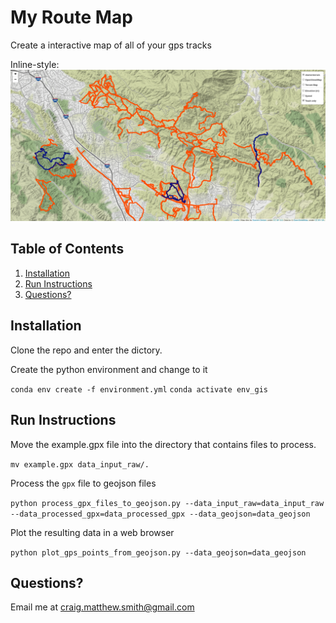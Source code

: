 
# My Route Map

Create a interactive map of all of your gps tracks 

Inline-style: 
![alt text](example.png "hover text")

## Table of Contents
1. [Installation](README.md#installation)
1. [Run Instructions](README.md#Run-instructions)
1. [Questions?](README.md#questions?)

## Installation

Clone the repo and enter the dictory.  

Create the python environment and change to it

`conda env create -f environment.yml`
`conda activate env_gis`

## Run Instructions

Move the example.gpx file into the directory that contains files to process.

`mv example.gpx data_input_raw/.`

Process the `gpx` file to geojson files 

`python process_gpx_files_to_geojson.py --data_input_raw=data_input_raw --data_processed_gpx=data_processed_gpx --data_geojson=data_geojson`

Plot the resulting data in a web browser 

`python plot_gps_points_from_geojson.py --data_geojson=data_geojson`

## Questions?
Email me at craig.matthew.smith@gmail.com
